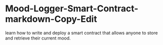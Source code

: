 # Mood-Logger-Smart-Contract-markdown-Copy-Edit
 learn how to write and deploy a smart contract that allows anyone to store and retrieve their current mood.
